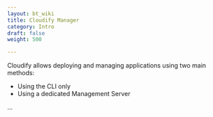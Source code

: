 ```yaml
---
layout: bt_wiki
title: Cloudify Manager
category: Intro
draft: false
weight: 500

---
```



Cloudify allows deploying and managing applications using two main methods:

* Using the CLI only
* Using a dedicated Management Server

...